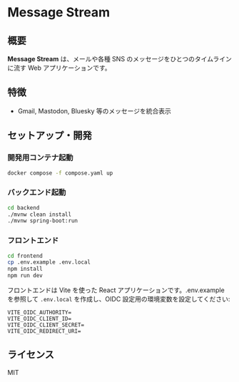 
# Message Stream

## 概要

**Message Stream** は、メールや各種 SNS のメッセージをひとつのタイムラインに流す Web アプリケーションです。


## 特徴

- Gmail, Mastodon, Bluesky 等のメッセージを統合表示


## セットアップ・開発

### 開発用コンテナ起動

```sh
docker compose -f compose.yaml up
```

### バックエンド起動

```sh
cd backend
./mvnw clean install
./mvnw spring-boot:run
```

### フロントエンド

```bash
cd frontend
cp .env.example .env.local
npm install
npm run dev
```

フロントエンドは Vite を使った React アプリケーションです。.env.example を参照して `.env.local` を作成し、OIDC 設定用の環境変数を設定してください:

```dotenv
VITE_OIDC_AUTHORITY=
VITE_OIDC_CLIENT_ID=
VITE_OIDC_CLIENT_SECRET=
VITE_OIDC_REDIRECT_URI=
```


## ライセンス

MIT

